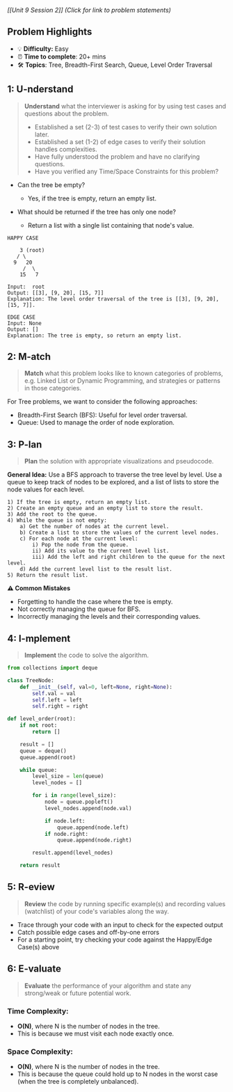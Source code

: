 *[[Unit 9 Session 2]] (Click for link to problem statements)*

## Problem Highlights

* 💡 **Difficulty:** Easy
* ⏰ **Time to complete**: 20+ mins
* 🛠️ **Topics**: Tree, Breadth-First Search, Queue, Level Order Traversal
    
## 1: U-nderstand
 
> **Understand** what the interviewer is asking for by using test cases and questions about the problem.
> - Established a set (2-3) of test cases to verify their own solution later.
> - Established a set (1-2) of edge cases to verify their solution handles complexities.
> - Have fully understood the problem and have no clarifying questions.
> - Have you verified any Time/Space Constraints for this problem?

- Can the tree be empty?
    - Yes, if the tree is empty, return an empty list.

- What should be returned if the tree has only one node?
    - Return a list with a single list containing that node's value.

```
HAPPY CASE

    3 (root)
   / \
  9   20
     /  \
    15   7

Input:  root
Output: [[3], [9, 20], [15, 7]]
Explanation: The level order traversal of the tree is [[3], [9, 20], [15, 7]].
```
```
EDGE CASE
Input: None
Output: []
Explanation: The tree is empty, so return an empty list.
```
    
## 2: M-atch

> **Match** what this problem looks like to known categories of problems, e.g. Linked List or Dynamic Programming, and strategies or patterns in those categories.

For Tree problems, we want to consider the following approaches:

- Breadth-First Search (BFS): Useful for level order traversal.
- Queue: Used to manage the order of node exploration.

## 3: P-lan

> **Plan** the solution with appropriate visualizations and pseudocode.

**General Idea:** Use a BFS approach to traverse the tree level by level. Use a queue to keep track of nodes to be explored, and a list of lists to store the node values for each level.

```
1) If the tree is empty, return an empty list.
2) Create an empty queue and an empty list to store the result.
3) Add the root to the queue.
4) While the queue is not empty:
    a) Get the number of nodes at the current level.
    b) Create a list to store the values of the current level nodes.
    c) For each node at the current level:
        i) Pop the node from the queue.
        ii) Add its value to the current level list.
        iii) Add the left and right children to the queue for the next level.
    d) Add the current level list to the result list.
5) Return the result list.
```

**⚠️ Common Mistakes**

- Forgetting to handle the case where the tree is empty.
- Not correctly managing the queue for BFS.
- Incorrectly managing the levels and their corresponding values.

## 4: I-mplement

> **Implement** the code to solve the algorithm.

```python
from collections import deque

class TreeNode:
    def __init__(self, val=0, left=None, right=None):
        self.val = val
        self.left = left
        self.right = right

def level_order(root):
    if not root:
        return []

    result = []
    queue = deque()
    queue.append(root)

    while queue:
        level_size = len(queue)
        level_nodes = []

        for i in range(level_size):
            node = queue.popleft()
            level_nodes.append(node.val)

            if node.left:
                queue.append(node.left)
            if node.right:
                queue.append(node.right)

        result.append(level_nodes)

    return result
```
 
## 5: R-eview

> **Review** the code by running specific example(s) and recording values (watchlist) of your code's variables along the way.

- Trace through your code with an input to check for the expected output
- Catch possible edge cases and off-by-one errors
- For a starting point, try checking your code against the Happy/Edge Case(s) above

## 6: E-valuate

> **Evaluate** the performance of your algorithm and state any strong/weak or future potential work.

### Time Complexity: 
- **O(N)**, where N is the number of nodes in the tree.
- This is because we must visit each node exactly once.

### Space Complexity:
- **O(N)**, where N is the number of nodes in the tree.
- This is because the queue could hold up to N nodes in the worst case (when the tree is completely unbalanced).